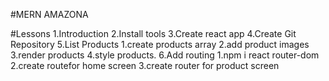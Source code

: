 #MERN AMAZONA

#Lessons
1.Introduction
2.Install tools
3.Create react app
4.Create Git Repository
5.List Products
1.create products array
2.add product images
3.render products
4.style products.
6.Add routing
1.npm i react router-dom
2.create routefor home screen
3.create router for product screen
